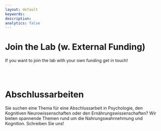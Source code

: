 ```yaml
---
layout: default
keywords:
description:
analytics: false 
---
```


# <i class="fa fa-cog fa-1x" aria-hidden="true" style="center"></i> Join the Lab (w. External Funding)

If you want to join the lab with your own funding get in touch!

<br><br>

# <i class="fa fa-cog fa-1x" aria-hidden="true" style="center"></i> Abschlussarbeiten

Sie suchen eine Thema für eine Abschlussarbeit in Psychologie, den Kognitiven Neurowissenschaften oder den Ernährungswissenschaften? Wir bieten spannende Themen rund um die Nahrungswahrnehmung und Kognition. Schreiben Sie uns!
